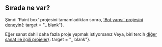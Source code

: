 ## Sırada ne var?

Şimdi 'Paint box' projesini tamamladıktan sonra, ['Bot yarışı' projesini deneyin](https://projects.raspberrypi.org/en/projects/boat-race){: target = "_ blank"}.

Eğer sanat dahil daha fazla proje yapmak istiyorsanız Veya, biri tercih [diğer sanat ile ilgili projeler](https://projects.raspberrypi.org/en/projects?interests%5B%5D=art){: target = "_ blank"}.